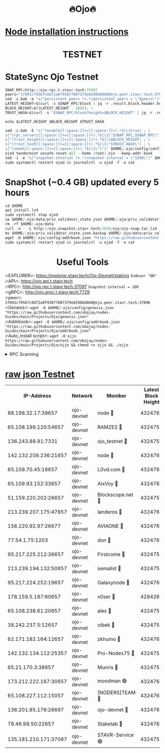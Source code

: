 <h1 align="center"> 🔥Ojo🔥</h1>

[Node installation instructions](https://github.com/obajay/nodes-Guides/tree/main/Projects/Ojo)
=

<h1 align="center"> TESTNET</h1>

# StateSync Ojo Testnet
```python
SNAP_RPC=http://ojo.rpc.t.stavr.tech:37097
peers="1f091cf9567c0d72a0f93877007379e0298b8860@ojo.peer.stavr.tech:37096"
sed -i.bak -e "s/^persistent_peers *=.*/persistent_peers = \"$peers\"/" $HOME/.ojo/config/config.toml
LATEST_HEIGHT=$(curl -s $SNAP_RPC/block | jq -r .result.block.header.height); \
BLOCK_HEIGHT=$((LATEST_HEIGHT - 100)); \
TRUST_HASH=$(curl -s "$SNAP_RPC/block?height=$BLOCK_HEIGHT" | jq -r .result.block_id.hash)

echo $LATEST_HEIGHT $BLOCK_HEIGHT $TRUST_HASH

sed -i.bak -E "s|^(enable[[:space:]]+=[[:space:]]+).*$|\1true| ; \
s|^(rpc_servers[[:space:]]+=[[:space:]]+).*$|\1\"$SNAP_RPC,$SNAP_RPC\"| ; \
s|^(trust_height[[:space:]]+=[[:space:]]+).*$|\1$BLOCK_HEIGHT| ; \
s|^(trust_hash[[:space:]]+=[[:space:]]+).*$|\1\"$TRUST_HASH\"| ; \
s|^(seeds[[:space:]]+=[[:space:]]+).*$|\1\"\"|" $HOME/.ojo/config/config.toml
ojod tendermint unsafe-reset-all --home /root/.ojo --keep-addr-book
sed -i -e "s/^snapshot-interval *=.*/snapshot-interval = \"1500\"/" $HOME/.ojo/config/app.toml
sudo systemctl restart ojod && journalctl -u ojod -f -o cat
```
# SnapShot (~0.4 GB) updated every 5 hours
```python
cd $HOME
apt install lz4
sudo systemctl stop ojod
cp $HOME/.ojo/data/priv_validator_state.json $HOME/.ojo/priv_validator_state.json.backup
rm -rf $HOME/.ojo/data
curl -o - -L http://ojo.snapshot.stavr.tech:1026/ojo/ojo-snap.tar.lz4 | lz4 -c -d - | tar -x -C $HOME/.ojo --strip-components 2
mv $HOME/.ojo/priv_validator_state.json.backup $HOME/.ojo/data/priv_validator_state.json
wget -O $HOME/.ojo/config/addrbook.json "https://raw.githubusercontent.com/obajay/nodes-Guides/main/Projects/Ojo/addrbook.json"
sudo systemctl restart ojod && journalctl -u ojod -f -o cat
```
 <h1 align="center"> Useful Tools</h1>

🔥EXPLORER🔥:        https://explorer.stavr.tech/Ojo-Devnet/staking        `Indexer "ON"` \
🔥API🔥:                     https://ojo.api.t.stavr.tech \
🔥RPC🔥:                    http://ojo.rpc.t.stavr.tech:37097              `Snapshot-interval = 100` \
🔥gRPC🔥:                  http://ojo.grpc.t.stavr.tech:7729 \
🔥peer🔥:                   `1f091cf9567c0d72a0f93877007379e0298b8860@ojo.peer.stavr.tech:37096` \
🔥Genesis🔥:    ```wget -O $HOME/.ojo/config/genesis.json "https://raw.githubusercontent.com/obajay/nodes-Guides/main/Projects/Ojo/genesis.json"``` \
🔥Addrbook🔥:    ```wget -O $HOME/.ojo/config/addrbook.json "https://raw.githubusercontent.com/obajay/nodes-Guides/main/Projects/Ojo/addrbook.json"``` \
🔥Auto_install script🔥: ```wget -O ojjo https://raw.githubusercontent.com/obajay/nodes-Guides/main/Projects/Ojo/ojjo && chmod +x ojjo && ./ojjo```


<details>
<summary>RPC Scanning</summary>

<h2 align="center"> We scan nodes in real time every 4 hours. And we provide the final result of RPC endpoints.
We cannot influence the operation of these nodes in any way. </h2>


```python
If Voting Power is higher than 0 --> then the Node is a validator of the network and may be subject to attack and be a potential threat to the chain.
```
```python
We marked such validators with a red symbol
```

</details>

[raw json Testnet](https://rpc-check.ojot.stavr.tech/ojot/rpc-ojot-result.json)
=


<table><tr><th>IP-Address</th><th>Network</th><th>Moniker</th><th>Latest Block Height</th><th>Earliest Block Height</th><th>Catching Up</th><th>Voting Power</th><th>Scan Time</th></tr><tr><td>88.198.32.17:39657</td><td>ojo-devnet</td><td>node 🔴</td><td>4324762</td><td>300001</td><td>False</td><td>65654</td><td>2023-12-03T22:30:58.683914940UTC</td></tr><tr><td>65.108.199.120:54657</td><td>ojo-devnet</td><td>RAMZES 🔴</td><td>4324757</td><td>306156</td><td>False</td><td>15420</td><td>2023-12-03T22:30:31.939134787UTC</td></tr><tr><td>136.243.88.91:7331</td><td>ojo-devnet</td><td>ojo_testnet 🔴</td><td>4324758</td><td>308845</td><td>False</td><td>1000</td><td>2023-12-03T22:30:38.907713213UTC</td></tr><tr><td>142.132.209.236:21657</td><td>ojo-devnet</td><td>node 🔴</td><td>4324762</td><td>350001</td><td>False</td><td>1999</td><td>2023-12-03T22:30:57.489516666UTC</td></tr><tr><td>65.109.70.45:16657</td><td>ojo-devnet</td><td>L0vd.com 🔴</td><td>4324763</td><td>695918</td><td>False</td><td>998</td><td>2023-12-03T22:31:04.509080496UTC</td></tr><tr><td>65.109.93.152:33657</td><td>ojo-devnet</td><td>AlxVoy 🔴</td><td>4324762</td><td>2319801</td><td>False</td><td>4536782</td><td>2023-12-03T22:30:57.204606484UTC</td></tr><tr><td>51.159.220.202:26657</td><td>ojo-devnet</td><td>Blockscope.net 🔴</td><td>4324757</td><td>2658001</td><td>False</td><td>981</td><td>2023-12-03T22:30:31.203011337UTC</td></tr><tr><td>213.239.207.175:47657</td><td>ojo-devnet</td><td>landeros 🔴</td><td>4324761</td><td>2714001</td><td>False</td><td>11083</td><td>2023-12-03T22:30:52.518891378UTC</td></tr><tr><td>158.220.92.97:26677</td><td>ojo-devnet</td><td>AVIAONE 🔴</td><td>4324761</td><td>2754001</td><td>False</td><td>13867</td><td>2023-12-03T22:30:52.242527922UTC</td></tr><tr><td>77.54.1.75:1203</td><td>ojo-devnet</td><td>don 🔴</td><td>4324762</td><td>2906401</td><td>False</td><td>10</td><td>2023-12-03T22:30:58.403306925UTC</td></tr><tr><td>95.217.225.212:36657</td><td>ojo-devnet</td><td>Firstcome 🔴</td><td>4324758</td><td>2985946</td><td>False</td><td>13566</td><td>2023-12-03T22:30:38.562662991UTC</td></tr><tr><td>213.239.194.132:50657</td><td>ojo-devnet</td><td>semalist 🔴</td><td>4324757</td><td>3223522</td><td>False</td><td>17897</td><td>2023-12-03T22:30:32.207074035UTC</td></tr><tr><td>95.217.224.252:19657</td><td>ojo-devnet</td><td>Galaxynode 🔴</td><td>4324762</td><td>3685492</td><td>False</td><td>11888</td><td>2023-12-03T22:31:01.412050988UTC</td></tr><tr><td>178.159.5.187:60657</td><td>ojo-devnet</td><td>x0ser 🔴</td><td>4284267</td><td>3940946</td><td>False</td><td>9764</td><td>2023-12-03T22:30:39.295677854UTC</td></tr><tr><td>65.108.238.61:20657</td><td>ojo-devnet</td><td>alex 🔴</td><td>4324757</td><td>4158001</td><td>False</td><td>11359</td><td>2023-12-03T22:30:31.578745513UTC</td></tr><tr><td>38.242.237.5:12657</td><td>ojo-devnet</td><td>oibek 🔴</td><td>4324757</td><td>4196001</td><td>False</td><td>1008</td><td>2023-12-03T22:30:32.624804545UTC</td></tr><tr><td>62.171.182.164:12657</td><td>ojo-devnet</td><td>zkhumo 🔴</td><td>4324762</td><td>4196001</td><td>False</td><td>999</td><td>2023-12-03T22:30:57.769692930UTC</td></tr><tr><td>142.132.134.112:25357</td><td>ojo-devnet</td><td>Pro-Nodes75 🔴</td><td>4324758</td><td>4224758</td><td>False</td><td>24651</td><td>2023-12-03T22:30:35.803013657UTC</td></tr><tr><td>65.21.170.3:38657</td><td>ojo-devnet</td><td>Munris 🔴</td><td>4324758</td><td>4224758</td><td>False</td><td>20123</td><td>2023-12-03T22:30:38.188872042UTC</td></tr><tr><td>173.212.222.167:30657</td><td>ojo-devnet</td><td>moodman 🟢</td><td>4324760</td><td>4224760</td><td>False</td><td>0</td><td>2023-12-03T22:30:49.773336311UTC</td></tr><tr><td>65.108.227.112:15057</td><td>ojo-devnet</td><td>[NODERS]TEAM 🔴</td><td>4324763</td><td>4224762</td><td>False</td><td>9999</td><td>2023-12-03T22:31:01.845489520UTC</td></tr><tr><td>138.201.85.176:26697</td><td>ojo-devnet</td><td>ojo-devnet 🔴</td><td>4324763</td><td>4224763</td><td>False</td><td>1000024000</td><td>2023-12-03T22:31:04.178348728UTC</td></tr><tr><td>78.46.99.50:22657</td><td>ojo-devnet</td><td>Staketab 🔴</td><td>4324763</td><td>4254801</td><td>False</td><td>1276</td><td>2023-12-03T22:31:04.785761658UTC</td></tr><tr><td>135.181.210.171:37097</td><td>ojo-devnet</td><td>STAVR-Service 🟢</td><td>4324757</td><td>4322001</td><td>False</td><td>0</td><td>2023-12-03T22:30:33.445362342UTC</td></tr></table>